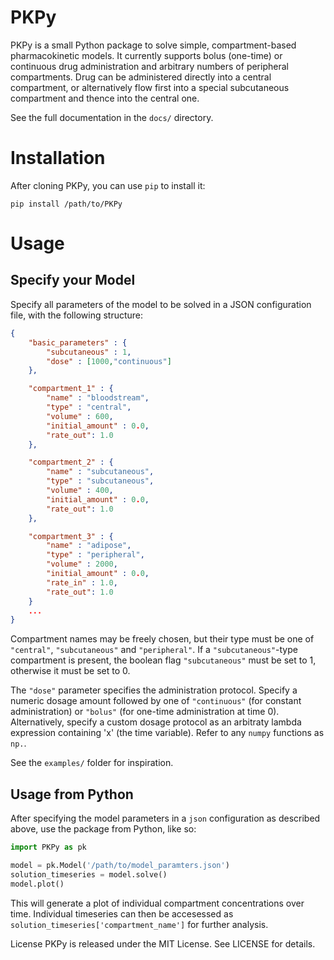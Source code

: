 # PKPy

PKPy is a small Python package to solve simple, compartment-based pharmacokinetic models. It currently supports bolus (one-time) or continuous drug administration and arbitrary numbers of peripheral compartments. Drug can be administered directly into a central compartment, or alternatively flow first into a special subcutaneous compartment and thence into the central one.

See the full documentation in the `docs/` directory.

# Installation
After cloning PKPy, you can use `pip` to install it:

`pip install /path/to/PKPy`

# Usage

## Specify your Model
Specify all parameters of the model to be solved in a JSON configuration file, with the following structure:

```json
{
    "basic_parameters" : {
        "subcutaneous" : 1,
        "dose" : [1000,"continuous"]
    },

    "compartment_1" : {
        "name" : "bloodstream",
        "type" : "central",
        "volume" : 600,
        "initial_amount" : 0.0,
        "rate_out": 1.0
    },

    "compartment_2" : {
        "name" : "subcutaneous",
        "type" : "subcutaneous",
        "volume" : 400,
        "initial_amount" : 0.0,
        "rate_out": 1.0
    },

    "compartment_3" : {
        "name" : "adipose",
        "type" : "peripheral",
        "volume" : 2000,
        "initial_amount" : 0.0,
        "rate_in" : 1.0,
        "rate_out": 1.0
    }
    ...
}
```

Compartment names may be freely chosen, but their type must be one of `"central"`, `"subcutaneous"` and `"peripheral"`. 
If a `"subcutaneous"`-type compartment is present, the boolean flag `"subcutaneous"` must be set to 1, otherwise it must be set to 0.

The `"dose"` parameter specifies the administration protocol. Specify a numeric dosage amount followed by one of `"continuous"` (for constant administration) or `"bolus"` (for one-time administration at time 0). Alternatively, specify a custom dosage protocol as an arbitraty lambda expression containing 'x' (the time variable). Refer to any `numpy` functions as `np.`.

See the `examples/` folder for inspiration.

## Usage from Python

After specifying the model parameters in a `json` configuration as described above, use the package from Python, like so:

```python
import PKPy as pk

model = pk.Model('/path/to/model_paramters.json')
solution_timeseries = model.solve()
model.plot()
```

This will generate a plot of individual compartment concentrations over time. Individual timeseries can then be accesessed as `solution_timeseries['compartment_name']` for further analysis.

License
PKPy is released under the MIT License. See LICENSE for details.